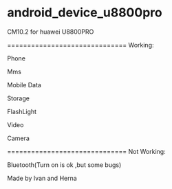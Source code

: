 android_device_u8800pro
==============================

CM10.2 for huawei U8800PRO

==============================
Working:

Phone

Mms

Mobile Data

Storage

FlashLight

Video

Camera

==============================
Not Working:

Bluetooth(Turn on is ok ,but some bugs)

Made by Ivan and Herna
